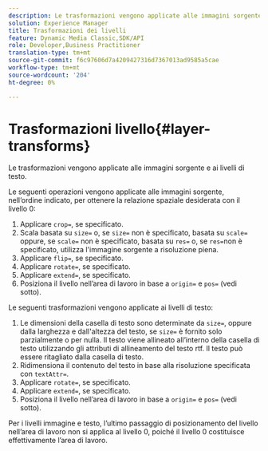 ```yaml
---
description: Le trasformazioni vengono applicate alle immagini sorgente e ai livelli di testo.
solution: Experience Manager
title: Trasformazioni dei livelli
feature: Dynamic Media Classic,SDK/API
role: Developer,Business Practitioner
translation-type: tm+mt
source-git-commit: f6c97606d7a4209427316d7367013ad9585a5cae
workflow-type: tm+mt
source-wordcount: '204'
ht-degree: 0%

---
```



# Trasformazioni livello{#layer-transforms}

Le trasformazioni vengono applicate alle immagini sorgente e ai livelli di testo.

Le seguenti operazioni vengono applicate alle immagini sorgente, nell’ordine indicato, per ottenere la relazione spaziale desiderata con il livello 0:

1. Applicare `crop=`, se specificato.
1. Scala basata su `size=` o, se `size=` non è specificato, basata su `scale=` oppure, se `scale=` non è specificato, basata su `res=` o, se `res=`non è specificato, utilizza l&#39;immagine sorgente a risoluzione piena.
1. Applicare `flip=`, se specificato.
1. Applicare `rotate=`, se specificato.
1. Applicare `extend=`, se specificato.
1. Posiziona il livello nell’area di lavoro in base a `origin=` e `pos=` (vedi sotto).

Le seguenti trasformazioni vengono applicate ai livelli di testo:

1. Le dimensioni della casella di testo sono determinate da `size=`, oppure dalla larghezza e dall&#39;altezza del testo, se `size=` è fornito solo parzialmente o per nulla. Il testo viene allineato all’interno della casella di testo utilizzando gli attributi di allineamento del testo rtf. Il testo può essere ritagliato dalla casella di testo.
1. Ridimensiona il contenuto del testo in base alla risoluzione specificata con `textAttr=`.
1. Applicare `rotate=`, se specificato.
1. Applicare `extend=`, se specificato.
1. Posiziona il livello nell’area di lavoro in base a `origin=` e `pos=` (vedi sotto).

Per i livelli immagine e testo, l’ultimo passaggio di posizionamento del livello nell’area di lavoro non si applica al livello 0, poiché il livello 0 costituisce effettivamente l’area di lavoro.
